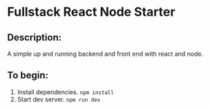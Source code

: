 # Fullstack React Node Starter

Description: 
-----------
A simple up and running backend and front end with react and node.

To begin:
---------
1. Install dependencies.
`npm install`
2. Start dev server.
`npm run dev`
